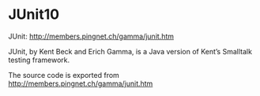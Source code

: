 # JUnit10

JUnit: http://members.pingnet.ch/gamma/junit.htm

JUnit, by Kent Beck and Erich Gamma, is a Java version of Kent’s Smalltalk testing framework.

The source code is exported from  http://members.pingnet.ch/gamma/junit.htm
